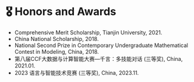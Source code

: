 
# 🎖️ Honors and Awards
- Comprehensive Merit Scholarship, Tianjin University, 2021.
- China National Scholarship, 2018.
- National Second Prize in Contemporary Undergraduate Mathematical Contest in Modeling, China, 2018.
- 第八届CCF大数据与计算智能大赛—千言：多技能对话 (三等奖), China, 2021.01.
- 2023 语言与智能技术竞赛 (三等奖), China, 2023.11.
